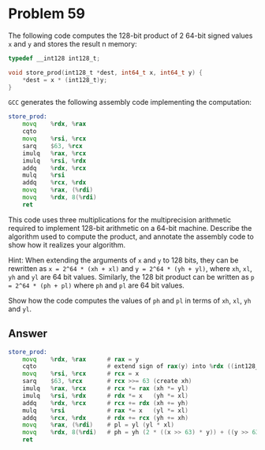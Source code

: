 # Problem 59

The following code computes the 128-bit product of 2 64-bit signed values `x` and
`y` and stores the result n memory:

```C
typedef __int128 int128_t;

void store_prod(int128_t *dest, int64_t x, int64_t y) {
    *dest = x * (int128_t)y;
}
```

`GCC` generates the following assembly code implementing the computation:

```asm
store_prod:
    movq    %rdx, %rax
    cqto
    movq    %rsi, %rcx
    sarq    $63, %rcx
    imulq   %rax, %rcx
    imulq   %rsi, %rdx
    addq    %rdx, %rcx
    mulq    %rsi
    addq    %rcx, %rdx
    movq    %rax, (%rdi)
    movq    %rdx, 8(%rdi)
    ret
```

This code uses three multiplications for the multiprecision arithmetic required
to implement 128-bit arithmetic on a 64-bit machine. Describe the algorithm used
to compute the product, and annotate the assembly code to show how it realizes
your algorithm.

Hint: When extending the arguments of `x` and `y` to 128 bits, they can
be rewritten as `x = 2^64 * (xh + xl)` and `y = 2^64 * (yh + yl)`, where `xh`, `xl`, `yh` and `yl` are
64 bit values. Similarly, the 128 bit product can be written as `p = 2^64 * (ph + pl)` where
`ph` and `pl` are 64 bit values.

Show how the code computes the values of `ph` and `pl`
in terms of `xh`, `xl`, `yh` and `yl`.

## Answer

```asm
store_prod:
    movq    %rdx, %rax      # rax = y
    cqto                    # extend sign of rax(y) into %rdx ((int128_t)y)
    movq    %rsi, %rcx      # rcx = x
    sarq    $63, %rcx       # rcx >>= 63 (create xh)
    imulq   %rax, %rcx      # rcx *= rax (xh *= yl)
    imulq   %rsi, %rdx      # rdx *= x   (yh *= xl)
    addq    %rdx, %rcx      # rcx += rdx (xh += yh)
    mulq    %rsi            # rax *= x   (yl *= xl)
    addq    %rcx, %rdx      # rdx += rcx (yh += xh)
    movq    %rax, (%rdi)    # pl = yl (yl * xl)
    movq    %rdx, 8(%rdi)   # ph = yh (2 * ((x >> 63) * y)) + ((y >> 63) * x)
    ret
```
